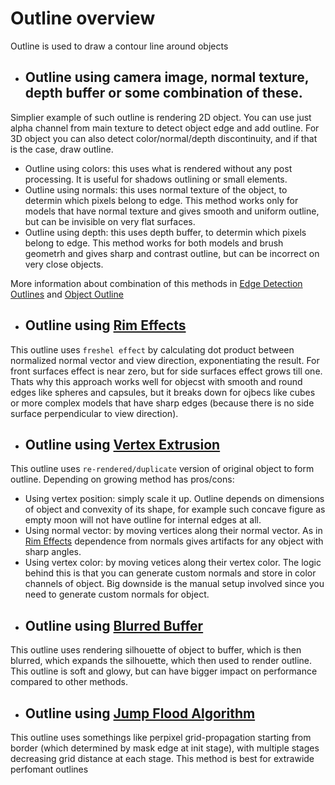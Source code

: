 Outline overview
================
Outline is used to draw a contour line around objects
- ## Outline using camera image, normal texture, depth buffer or some combination of these.
Simplier example of such outline is rendering 2D object. You can use just alpha channel from main texture to detect object edge and add outline.
For 3D object you can also detect color/normal/depth discontinuity, and if that is the case, draw outline.
- Outline using colors: this uses what is rendered without any post processing. It is useful for shadows outlining or small elements.
- Outline using normals: this uses normal texture of the object, to determin which pixels belong to edge. This method works only for models that have normal texture and gives smooth and uniform outline, but can be invisible on very flat surfaces.
- Outline using depth: this uses depth buffer, to determin which pixels belong to edge. This method works for both models and brush geometrh and gives sharp and contrast outline, but can be incorrect on very close objects.

More information about combination of this methods in [Edge Detection Outlines][1] and [Object Outline][2]
- ## Outline using [Rim Effects][3]
This outline uses `freshel effect` by calculating dot product between normalized normal vector and view direction, exponentiating the result. For front surfaces effect is near zero, but for side surfaces effect grows till one. Thats why this approach works well for objecst with smooth and round edges like spheres and capsules, but it breaks down for ojbecs like cubes or  more complex models that have sharp edges (because there is no side surface perpendicular to view direction).
- ## Outline using [Vertex Extrusion][4]
This outline uses `re-rendered/duplicate` version of original object to form outline. Depending on growing method has pros/cons:
- Using vertex position: simply scale it up. Outline depends on dimensions of object and convexity of its shape, for example such concave figure as empty moon will not have outline for internal edges at all.
- Using normal vector: by moving vertices along their normal vector. As in [Rim Effects][3] dependence from normals gives artifacts for any object with sharp angles.
- Using vertex color: by moving vetices along their vertex color. The logic behind this is that you can generate custom normals and store in color channels of object. Big downside is the manual setup involved since you need to generate custom normals for object.
- ## Outline using [Blurred Buffer][5]
This outline uses rendering silhouette of object to buffer, which is then blurred, which expands the silhouette, which then used to render outline. This outline is soft and glowy, but can have bigger impact on performance compared to other methods.
- ## Outline using [Jump Flood Algorithm][6]
This outline uses somethings like perpixel grid-propagation starting from border (which determined by mask edge at init stage), with multiple stages decreasing grid distance at each stage. This method is best for extrawide perfomant outlines

[1]: https://ameye.dev/notes/edge-detection-outlines/
[2]: https://medium.com/@erikkubiak/wip-part-2-object-outline-d9a420a4bc2c
[3]: https://ameye.dev/notes/rendering-outlines/#rim-effects
[4]: https://ameye.dev/notes/rendering-outlines/#vertex-extrusion
[5]: https://ameye.dev/notes/rendering-outlines/#blurred-buffer
[6]: https://bgolus.medium.com/the-quest-for-very-wide-outlines-ba82ed442cd9
